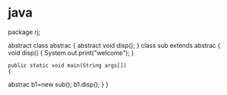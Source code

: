 # java
package rj;

abstract class abstrac {
	abstract void disp();
}
class sub extends abstrac
{
	void disp()
	{
		System.out.print("welcome");
	}
	
	public static void main(String args[])
	{

abstrac b1=new sub();
	b1.disp();
}
}



